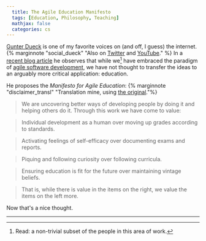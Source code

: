 ```yaml
---
  title: The Agile Education Manifesto
  tags: [Education, Philosophy, Teaching]
  mathjax: false
  categories: cs
---
```


[Gunter Dueck](http://www.omnisophie.com) is one of my favorite voices on
(and off, I guess) the internet.
{% marginnote "social_dueck" "Also on [Twitter](https://twitter.com/wilddueck) and [YouTube](https://www.youtube.com/user/Wilddueck)." %}
In a 
  [recent blog article](http://www.omnisophie.com/dd256-agile-erziehung-oder-the-agile-education-manifesto-januar-2016/)
he observes that while we[^1] have embraced the paradigm of 
  [agile software development](http://agilemanifesto.org/),
we have not thought to transfer the ideas to an arguably more critical application:
education.

He proposes the *Manifesto for Agile Education*:
{% marginnote "disclaimer_transl" "Translation mine, using [the original](http://agilemanifesto.org/)."%}

> We are uncovering better ways of developing people by doing it and helping
> others do it.
> Through this work we have come to value:

> Individual development as a human over moving up grades according to standards. 

> Activating feelings of self-efficacy over documenting exams and reports. 

> Piquing and following curiosity over following curricula. 

> Ensuring education is fit for the future over maintaining vintage beliefs.

> That is, while there is value in the items on
> the right, we value the items on the left more.

Now that's a nice thought.

<hr class="slender">

[^1]: Read: a non-trivial subset of the people in this area of work.
